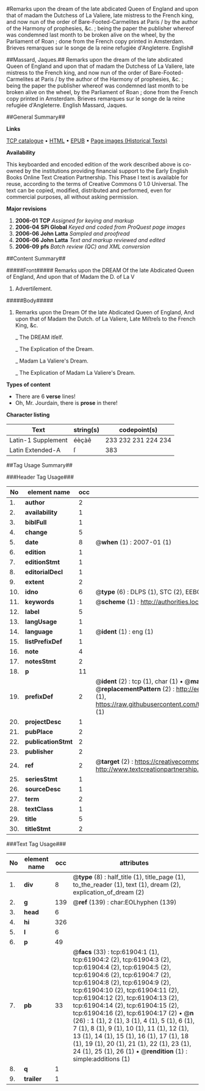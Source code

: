 #Remarks upon the dream of the late abdicated Queen of England and upon that of madam the Dutchess of La Valiere, late mistress to the French king, and now nun of the order of Bare-Footed-Carmelites at Paris / by the author of the Harmony of prophesies, &c. ; being the paper the publisher whereof was condemned last month to be broken alive on the wheel, by the Parliament of Roan ; done from the French copy printed in Amsterdam. Brieves remarques sur le songe de la reine refugiée d'Angleterre. English#

##Massard, Jaques.##
Remarks upon the dream of the late abdicated Queen of England and upon that of madam the Dutchess of La Valiere, late mistress to the French king, and now nun of the order of Bare-Footed-Carmelites at Paris / by the author of the Harmony of prophesies, &c. ; being the paper the publisher whereof was condemned last month to be broken alive on the wheel, by the Parliament of Roan ; done from the French copy printed in Amsterdam.
Brieves remarques sur le songe de la reine refugiée d'Angleterre. English
Massard, Jaques.

##General Summary##

**Links**

[TCP catalogue](http://www.ota.ox.ac.uk/tcp/)  • 
[HTML](http://tei.it.ox.ac.uk/tcp/Texts-HTML/free/A50/A50078.html)  • 
[EPUB](http://tei.it.ox.ac.uk/tcp/Texts-EPUB/free/A50/A50078.epub) • 
[Page images (Historical Texts)](https://data.historicaltexts.jisc.ac.uk/view?pubId=eebo-12426932e&pageId=eebo-12426932e-61904-1)

**Availability**

This keyboarded and encoded edition of the
	       work described above is co-owned by the institutions
	       providing financial support to the Early English Books
	       Online Text Creation Partnership. This Phase I text is
	       available for reuse, according to the terms of Creative
	       Commons 0 1.0 Universal. The text can be copied,
	       modified, distributed and performed, even for
	       commercial purposes, all without asking permission.

**Major revisions**

1. __2006-01__ __TCP__ *Assigned for keying and markup*
1. __2006-04__ __SPi Global__ *Keyed and coded from ProQuest page images*
1. __2006-06__ __John Latta__ *Sampled and proofread*
1. __2006-06__ __John Latta__ *Text and markup reviewed and edited*
1. __2006-09__ __pfs__ *Batch review (QC) and XML conversion*

##Content Summary##

#####Front#####
Remarks upon the DREAM Of the late Abdicated Queen of England, And upon that of Madam the D. of La V
1. Advertiſement.

#####Body#####

1. Remarks upon the Dream Of the late Abdicated Queen of England, And upon that of Madam the Dutch. of La Valiere, Late Miſtreſs to the French King, &c.

    _ The DREAM itſelf.

    _ The Explication of the Dream.

    _ Madam La Valiere's Dream.

    _ The Explication of Madam La Valiere's Dream.

**Types of content**

  * There are 6 **verse** lines!
  * Oh, Mr. Jourdain, there is **prose** in there!

**Character listing**


|Text|string(s)|codepoint(s)|
|---|---|---|
|Latin-1 Supplement|éèçàê|233 232 231 224 234|
|Latin Extended-A|ſ|383|

##Tag Usage Summary##

###Header Tag Usage###

|No|element name|occ|attributes|
|---|---|---|---|
|1.|__author__|2||
|2.|__availability__|1||
|3.|__biblFull__|1||
|4.|__change__|5||
|5.|__date__|8| @__when__ (1) : 2007-01 (1)|
|6.|__edition__|1||
|7.|__editionStmt__|1||
|8.|__editorialDecl__|1||
|9.|__extent__|2||
|10.|__idno__|6| @__type__ (6) : DLPS (1), STC (2), EEBO-CITATION (1), OCLC (1), VID (1)|
|11.|__keywords__|1| @__scheme__ (1) : http://authorities.loc.gov/ (1)|
|12.|__label__|5||
|13.|__langUsage__|1||
|14.|__language__|1| @__ident__ (1) : eng (1)|
|15.|__listPrefixDef__|1||
|16.|__note__|4||
|17.|__notesStmt__|2||
|18.|__p__|11||
|19.|__prefixDef__|2| @__ident__ (2) : tcp (1), char (1)  •  @__matchPattern__ (2) : ([0-9\-]+):([0-9IVX]+) (1), (.+) (1)  •  @__replacementPattern__ (2) : http://eebo.chadwyck.com/downloadtiff?vid=$1&page=$2 (1), https://raw.githubusercontent.com/textcreationpartnership/Texts/master/tcpchars.xml#$1 (1)|
|20.|__projectDesc__|1||
|21.|__pubPlace__|2||
|22.|__publicationStmt__|2||
|23.|__publisher__|2||
|24.|__ref__|2| @__target__ (2) : https://creativecommons.org/publicdomain/zero/1.0/ (1), http://www.textcreationpartnership.org/docs/. (1)|
|25.|__seriesStmt__|1||
|26.|__sourceDesc__|1||
|27.|__term__|2||
|28.|__textClass__|1||
|29.|__title__|5||
|30.|__titleStmt__|2||


###Text Tag Usage###

|No|element name|occ|attributes|
|---|---|---|---|
|1.|__div__|8| @__type__ (8) : half_title (1), title_page (1), to_the_reader (1), text (1), dream (2), explication_of_dream (2)|
|2.|__g__|139| @__ref__ (139) : char:EOLhyphen (139)|
|3.|__head__|6||
|4.|__hi__|326||
|5.|__l__|6||
|6.|__p__|49||
|7.|__pb__|33| @__facs__ (33) : tcp:61904:1 (1), tcp:61904:2 (2), tcp:61904:3 (2), tcp:61904:4 (2), tcp:61904:5 (2), tcp:61904:6 (2), tcp:61904:7 (2), tcp:61904:8 (2), tcp:61904:9 (2), tcp:61904:10 (2), tcp:61904:11 (2), tcp:61904:12 (2), tcp:61904:13 (2), tcp:61904:14 (2), tcp:61904:15 (2), tcp:61904:16 (2), tcp:61904:17 (2)  •  @__n__ (26) : 1 (1), 2 (1), 3 (1), 4 (1), 5 (1), 6 (1), 7 (1), 8 (1), 9 (1), 10 (1), 11 (1), 12 (1), 13 (1), 14 (1), 15 (1), 16 (1), 17 (1), 18 (1), 19 (1), 20 (1), 21 (1), 22 (1), 23 (1), 24 (1), 25 (1), 26 (1)  •  @__rendition__ (1) : simple:additions (1)|
|8.|__q__|1||
|9.|__trailer__|1||
